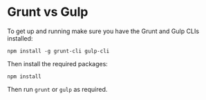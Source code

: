 # Grunt vs Gulp

To get up and running make sure you have the Grunt and Gulp CLIs installed:

```
npm install -g grunt-cli gulp-cli
```

Then install the required packages:

```
npm install
```

Then run `grunt` or `gulp` as required.
